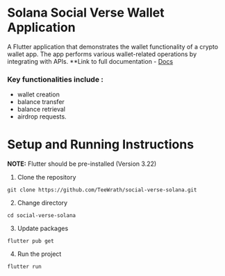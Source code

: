 # Solana Social Verse Wallet Application
A Flutter application that demonstrates the wallet functionality of a crypto wallet app. The app performs various wallet-related operations by integrating with APIs.
**Link to full documentation - [Docs](https://www.notion.so/Solana-Social-Verse-Wallet-App-a3dddb55d4ae4f6caf9e200256f51992?pvs=4)
### Key functionalities include :
- wallet creation
- balance transfer
- balance retrieval
- airdrop requests.

# Setup and Running Instructions
**NOTE:** Flutter should be pre-installed (Version 3.22) <br>
1. Clone the repository
```
git clone https://github.com/TeeWrath/social-verse-solana.git
```
2. Change directory
```
cd social-verse-solana
``` 
3. Update packages
```
flutter pub get
```
4. Run the project
```
flutter run
```
